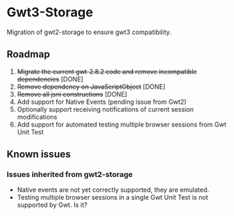 # Gwt3-Storage

Migration of gwt2-storage to ensure gwt3 compatibility.

## Roadmap

 1. ~~Migrate the current gwt-2.8.2 code and remove incompatible dependencies~~ [DONE]
 2. ~~Remove dependency on JavaScriptObject~~ [DONE]  
 3. ~~Remove all jsni constructions~~ [DONE]
 4. Add support for Native Events (pending issue from Gwt2)
 5. Optionally support receiving notifications of current session modifications 
 6. Add support for automated testing multiple browser sessions from Gwt Unit Test

## Known issues

### Issues inherited from gwt2-storage

 - Native events are not yet correctly supported, they are emulated.
 - Testing multiple browser sessions in a single Gwt Unit Test is not supported by Gwt. Is it?